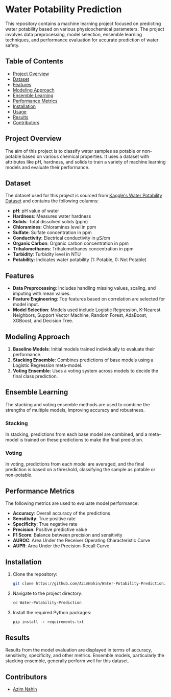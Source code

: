 # Water Potability Prediction

This repository contains a machine learning project focused on predicting water potability based on various physicochemical parameters. The project involves data preprocessing, model selection, ensemble learning techniques, and performance evaluation for accurate prediction of water safety.

## Table of Contents
- [Project Overview](#project-overview)
- [Dataset](#dataset)
- [Features](#features)
- [Modeling Approach](#modeling-approach)
- [Ensemble Learning](#ensemble-learning)
- [Performance Metrics](#performance-metrics)
- [Installation](#installation)
- [Usage](#usage)
- [Results](#results)
- [Contributors](#contributors)

## Project Overview
The aim of this project is to classify water samples as potable or non-potable based on various chemical properties. It uses a dataset with attributes like pH, hardness, and solids to train a variety of machine learning models and evaluate their performance.

## Dataset
The dataset used for this project is sourced from [Kaggle's Water Potability Dataset](https://www.kaggle.com/adityakadiwal/water-potability) and contains the following columns:
- **pH**: pH value of water
- **Hardness**: Measures water hardness
- **Solids**: Total dissolved solids (ppm)
- **Chloramines**: Chloramines level in ppm
- **Sulfate**: Sulfate concentration in ppm
- **Conductivity**: Electrical conductivity in μS/cm
- **Organic Carbon**: Organic carbon concentration in ppm
- **Trihalomethanes**: Trihalomethanes concentration in ppm
- **Turbidity**: Turbidity level in NTU
- **Potability**: Indicates water potability (1: Potable, 0: Not Potable)

## Features
- **Data Preprocessing**: Includes handling missing values, scaling, and imputing with mean values.
- **Feature Engineering**: Top features based on correlation are selected for model input.
- **Model Selection**: Models used include Logistic Regression, K-Nearest Neighbors, Support Vector Machine, Random Forest, AdaBoost, XGBoost, and Decision Tree.

## Modeling Approach
1. **Baseline Models**: Initial models trained individually to evaluate their performance.
2. **Stacking Ensemble**: Combines predictions of base models using a Logistic Regression meta-model.
3. **Voting Ensemble**: Uses a voting system across models to decide the final class prediction.

## Ensemble Learning
The stacking and voting ensemble methods are used to combine the strengths of multiple models, improving accuracy and robustness.

### Stacking
In stacking, predictions from each base model are combined, and a meta-model is trained on these predictions to make the final prediction.

### Voting
In voting, predictions from each model are averaged, and the final prediction is based on a threshold, classifying the sample as potable or non-potable.

## Performance Metrics
The following metrics are used to evaluate model performance:
- **Accuracy**: Overall accuracy of the predictions
- **Sensitivity**: True positive rate
- **Specificity**: True negative rate
- **Precision**: Positive predictive value
- **F1 Score**: Balance between precision and sensitivity
- **AUROC**: Area Under the Receiver Operating Characteristic Curve
- **AUPR**: Area Under the Precision-Recall Curve

## Installation
1. Clone the repository:
   ```bash
   git clone https://github.com/AzimNahin/Water-Potability-Prediction.git
2. Navigate to the project directory:
   ```bash
   cd Water-Potability-Prediction
3. Install the required Python packages:
   ```bash
   pip install -r requirements.txt

## Results
Results from the model evaluation are displayed in terms of accuracy, sensitivity, specificity, and other metrics. Ensemble models, particularly the stacking ensemble, generally perform well for this dataset.

## Contributors
- [Azim Nahin](https://github.com/AzimNahin)

